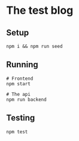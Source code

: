 # The test blog

## Setup
```
npm i && npm run seed
```

## Running
```
# Frontend
npm start

# The api
npm run backend
```

## Testing
```
npm test
```
